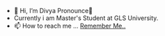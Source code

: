 - 👋 Hi, I’m Divya Pronounce👨
- Currently i am Master's Student at GLS University.
- 📫 How to reach me ... <a href="mailto:dvp060723@gmail.com">Remember Me..</a>
